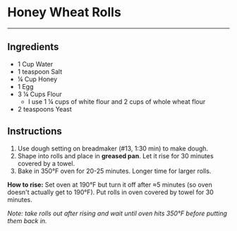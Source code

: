 # Honey Wheat Rolls
---
## Ingredients
- 1 Cup Water
- 1 teaspoon Salt
- ¼ Cup Honey
- 1 Egg
- 3 ¼ Cups Flour
  - I use 1 ¼ cups of white flour and 2 cups of whole wheat flour
- 2 teaspoons Yeast

## Instructions
1. Use dough setting on breadmaker (#13, 1:30 min) to make dough.
2. Shape into rolls and place in **greased pan**. Let it rise for 30 minutes covered by a towel.
3. Bake in 350°F oven for 20-25 minutes. Longer time for larger rolls.

**How to rise:**
Set oven at 190°F but turn it off after ≈5 minutes (so oven doesn't actually get to 190°F). Put rolls in oven covered by towel for 30 minutes.

_Note: take rolls out after rising and wait until oven hits 350°F before putting them back in._
